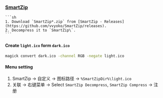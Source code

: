 ### [SmartZip](https://github.com/vvyoko/SmartZip)

````{tab} Download
```sh
1. Download `SmartZip*.zip` from [SmartZip - Releases](https://github.com/vvyoko/SmartZip/releases).
2. Decompress it to `SmartZip\`.
```
````

#### Create `light.ico` form `dark.ico`

```sh
magick convert dark.ico -channel RGB -negate light.ico
```

#### Menu setting

1. SmartZip → 自定义 → 图标路径 → `%SmartZipDir%\light.ico`
2. 关联 → 右键菜单 → Select `SmartZip Decompress`, `SmartZip Compress` → 注册